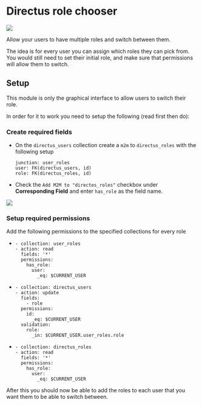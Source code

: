 # Directus role chooser

![](screenshots/module_preview.png)

Allow your users to have multiple roles and switch between them.

The idea is for every user you can assign which roles they can pick from.
You would still need to set their initial role, and make sure that permissions will allow them to switch.

## Setup

This module is only the graphical interface to allow users to switch their role.

In order for it to work you need to setup the following (read first then do):


### Create required fields

 - On the `directus_users` collection create a `m2m` to `directus_roles` with the following setup
   ```
   junction: user_roles
   user: FK(directus_users, id)
   role: FK(directus_roles, id)
   ```
 - Check the `Add M2M to "directes_roles"` checkbox under **Corresponding Field** and enter `has_role` as the field name.

![](screenshots/user_roles_m2m.png)

### Setup required permissions

Add the following permissions to the specified collections for every role

 - ```
   - collection: user_roles
   - action: read
     fields: '*'
     permissions:
       has_role:
         user:
           _eq: $CURRENT_USER
   ```
 - ```
   - collection: directus_users
   - action: update
     fields:
       - role
     permissions:
       id:
         _eq: $CURRENT_USER
     validation:
       role:
         _in: $CURRENT_USER.user_roles.role
   ```
 - ```
   - collection: directus_roles
   - action: read
     fields: '*'
     permissions:
       has_role:
         user:
           _eq: $CURRENT_USER
   ```

After this you should now be able to add the roles to each user that you want them to be able to switch between.
